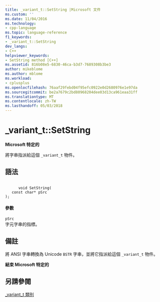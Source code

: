 ```yaml
---
title: _variant_t::SetString |Microsoft 文件
ms.custom: ''
ms.date: 11/04/2016
ms.technology:
- cpp-language
ms.topic: language-reference
f1_keywords:
- _variant_t::SetString
dev_langs:
- C++
helpviewer_keywords:
- SetString method [C++]
ms.assetid: 816b08e5-6830-46ca-b3d7-7689308b3be3
author: mikeblome
ms.author: mblome
ms.workload:
- cplusplus
ms.openlocfilehash: 76aaf29febd04f95efc0922e0d2680976e1e97da
ms.sourcegitcommit: be2a7679c2bd80968204dee03d13ca961eaa31ff
ms.translationtype: MT
ms.contentlocale: zh-TW
ms.lasthandoff: 05/03/2018
---
```

# <a name="varianttsetstring"></a>_variant_t::SetString
**Microsoft 特定的**  
  
 將字串指派給這個 `_variant_t` 物件。  
  
## <a name="syntax"></a>語法  
  
```  
  
      void SetString(  
   const char* pSrc   
);  
```  
  
#### <a name="parameters"></a>參數  
 `pSrc`  
 字元字串的指標。  
  
## <a name="remarks"></a>備註  
 將 ANSI 字串轉換為 Unicode `BSTR` 字串，並將它指派給這個 `_variant_t` 物件。  
  
 **結束 Microsoft 特定的**  
  
## <a name="see-also"></a>另請參閱  
 [_variant_t 類別](../cpp/variant-t-class.md)